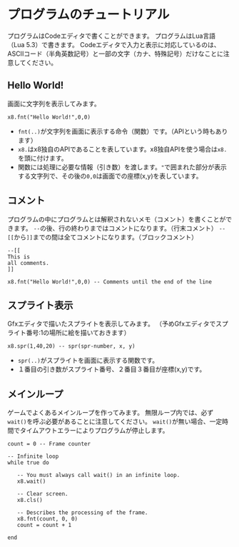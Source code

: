 # プログラムのチュートリアル

プログラムはCodeエディタで書くことができます。
プログラムはLua言語（Lua 5.3）で書きます。
Codeエディタで入力と表示に対応しているのは、ASCIIコード（半角英数記号）と一部の文字（カナ、特殊記号）だけなことに注意してください。

## Hello World!

画面に文字列を表示してみます。
```
x8.fnt("Hello World!",0,0)
```
- `fnt(..)`が文字列を画面に表示する命令（関数）です。（APIという時もあります）
- `x8.`はx8独自のAPIであることを表しています。x8独自APIを使う場合は`x8.`を頭に付けます。
- 関数には処理に必要な情報（引き数）を渡します。`"`で囲まれた部分が表示する文字列で、その後の`0,0`は画面での座標(x,y)を表しています。

## コメント

プログラムの中にプログラムとは解釈されないメモ（コメント）を書くことができます。
`--`の後、行の終わりまではコメントになります。（行末コメント）
`--[[`から`]]`までの間は全てコメントになります。（ブロックコメント）
```
--[[
This is
all comments.
]]

x8.fnt("Hello World!",0,0) -- Comments until the end of the line
```

## スプライト表示

Gfxエディタで描いたスプライトを表示してみます。
（予めGfxエディタでスプライト番号:1の場所に絵を描いておきます）
```
x8.spr(1,40,20) -- spr(spr-number, x, y)
```
- `spr(..)`がスプライトを画面に表示する関数です。
- １番目の引き数がスプライト番号、２番目３番目が座標(x,y)です。

## メインループ

ゲームでよくあるメインループを作ってみます。
無限ループ内では、必ず`wait()`を呼ぶ必要があることに注意してください。
`wait()`が無い場合、一定時間でタイムアウトエラーによりプログラムが停止します。
```
count = 0 -- Frame counter

-- Infinite loop
while true do

   -- You must always call wait() in an infinite loop.
   x8.wait()

   -- Clear screen.
   x8.cls()

   -- Describes the processing of the frame.
   x8.fnt(count, 0, 0)
   count = count + 1

end
```


